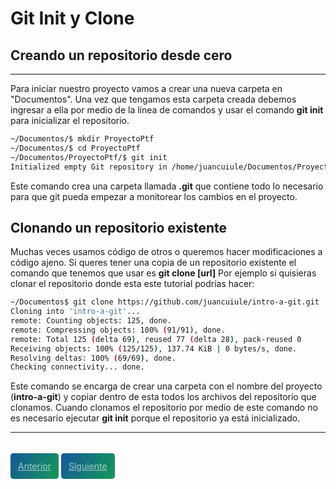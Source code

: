 # Git Init y Clone

## Creando un repositorio desde cero
---

Para iniciar nuestro proyecto vamos a crear una nueva carpeta en "Documentos".
Una vez que tengamos esta carpeta creada debemos ingresar a ella por medio de la línea de comandos y usar el comando **git init** para inicializar el repositorio.

```bash
~/Documentos/$ mkdir ProyectoPtf
~/Documentos/$ cd ProyectoPtf
~/Documentos/ProyectoPtf/$ git init
Initialized empty Git repository in /home/juancuiule/Documentos/ProyectoPtf/.git/
```

Este comando crea una carpeta llamada **.git** que contiene todo lo necesario para que git pueda empezar a monitorear los cambios en el proyecto.

## Clonando un repositorio existente

Muchas veces usamos código de otros o queremos hacer modificaciones a código ajeno.
Si queres tener una copia de un repositorio existente el comando que tenemos que usar es **git clone [url]**
Por ejemplo si quisieras clonar el repositorio donde esta este tutorial podrias hacer:

```bash
~/Documentos$ git clone https://github.com/juancuiule/intro-a-git.git
Cloning into 'intro-a-git'...
remote: Counting objects: 125, done.
remote: Compressing objects: 100% (91/91), done.
remote: Total 125 (delta 69), reused 77 (delta 28), pack-reused 0
Receiving objects: 100% (125/125), 137.74 KiB | 0 bytes/s, done.
Resolving deltas: 100% (69/69), done.
Checking connectivity... done.
```

Este comando se encarga de crear una carpeta con el nombre del proyecto (**intro-a-git**) y copiar dentro de esta todos los archivos del repositorio que clonamos. Cuando clonamos el repositorio por medio de este comando no es necesario ejecutar **git init** porque el repositorio ya está inicializado.

---

<br>
<style>
.my-btn {
    height: 50px;
    width: 120px;
    display: inline;
    text-align: center;
    color: rgba(255, 255, 255, 0.6);
    background-color: #159957;
    background-image: linear-gradient(120deg, #155799, #159957);
    transition: color 0.2s ease-in-out;
    border-radius: 0.3rem;
    padding: 12px;
}

.my-btn:hover {
    color: #FFFFFF;
}

.Grid {
    display:flex;
    justify-content: space-around;
}
</style>
<div class="Grid">
    <a href="instalacion-configuracion" class="my-btn">Anterior</a>
    <a href="haciendo-cambios" class="my-btn">Siguiente</a>
</div>

